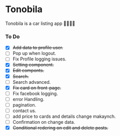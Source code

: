 # Tonobila
Tonobila is a car listing app 
🚗🚓🚗🚕

### To Do

- [x] ~~Add data to profile user.~~
- [ ] Pop up when logout.
- [ ] Fix Profile logging issues.
- [x] ~~Setting component.~~
- [x] ~~Edit componts.~~
- [x] ~~Search.~~
- [ ] Search advanced.
- [x] ~~Fix card on front-page.~~
- [ ] Fix facebook logging.
- [ ] error Handling.
- [ ] pagination.
- [ ] contact us.
- [ ] add price to cards and details change makaynch.
- [ ] Confirmation on change data.
- [x] ~~Conditional redering on edit and delete posts.~~